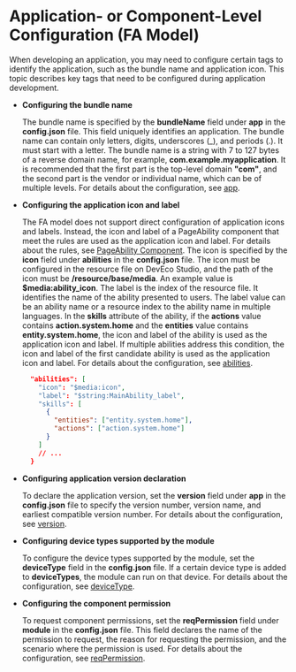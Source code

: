 # Application- or Component-Level Configuration (FA Model)


When developing an application, you may need to configure certain tags to identify the application, such as the bundle name and application icon. This topic describes key tags that need to be configured during application development.


- **Configuring the bundle name**
  
  The bundle name is specified by the **bundleName** field under **app** in the **config.json** file. This field uniquely identifies an application. The bundle name can contain only letters, digits, underscores (_), and periods (.). It must start with a letter. The bundle name is a string with 7 to 127 bytes of a reverse domain name, for example, **com.example.myapplication**. It is recommended that the first part is the top-level domain **"com"**, and the second part is the vendor or individual name, which can be of multiple levels. For details about the configuration, see [app](../quick-start/app-structure.md).
  
- **Configuring the application icon and label**

  The FA model does not support direct configuration of application icons and labels. Instead, the icon and label of a PageAbility component that meet the rules are used as the application icon and label. For details about the rules, see [PageAbility Component](pageability-configuration.md). The icon is specified by the **icon** field under **abilities** in the **config.json** file. The icon must be configured in the resource file on DevEco Studio, and the path of the icon must be **/resource/base/media**. An example value is **$media:ability_icon**. The label is the index of the resource file. It identifies the name of the ability presented to users. The label value can be an ability name or a resource index to the ability name in multiple languages. In the **skills** attribute of the ability, if the **actions** value contains **action.system.home** and the **entities** value contains **entity.system.home**, the icon and label of the ability is used as the application icon and label. If multiple abilities address this condition, the icon and label of the first candidate ability is used as the application icon and label. For details about the configuration, see [abilities](../quick-start/module-structure.md).

  ```json
    "abilities": [
      "icon": "$media:icon",
      "label": "$string:MainAbility_label",
      "skills": [  
        {
          "entities": ["entity.system.home"],
          "actions": ["action.system.home"]
        }
      ]
      // ...
    }
  ```

- **Configuring application version declaration**
  
  To declare the application version, set the **version** field under **app** in the **config.json** file to specify the version number, version name, and earliest compatible version number. For details about the configuration, see [version](../quick-start/module-structure.md).
  
- **Configuring device types supported by the module**

  To configure the device types supported by the module, set the **deviceType** field in the **config.json** file. If a certain device type is added to **deviceTypes**, the module can run on that device. For details about the configuration, see [deviceType](../quick-start/module-structure.md).

- **Configuring the component permission**

  To request component permissions, set the **reqPermission** field under **module** in the **config.json** file. This field declares the name of the permission to request, the reason for requesting the permission, and the scenario where the permission is used. For details about the configuration, see [reqPermission](../quick-start/module-structure.md).

 <!--no_check--> 
